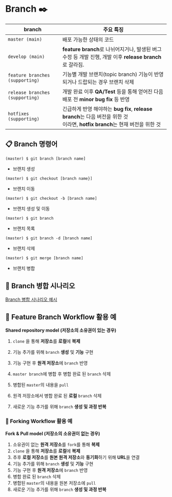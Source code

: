 # Branch ✒️

| branch                          | 주요 특징                                                    |
| ------------------------------- | ------------------------------------------------------------ |
| `master (main)`                 | 배포 가능한 상태의 코드                                      |
| `develop (main)`                | **feature branch**로 나뉘어지거나, 발생된 버그 수정 등 개발 진행, 개발 이후 **release branch**로 갈라짐. |
| `feature branches (supporting)` | 기능별 개발 브랜치(topic branch) 기능이 반영되거나 드랍되는 경우 브랜치 삭제 |
| `release branches (supporting)` | 개발 완료 이후 **QA/Test** 등을 통해 얻어진 다음 배포 전 **minor bug fix** 등 반영 |
| `hotfixes (supporting)`         | 긴급하게 반영 해야하는 **bug fix**, **release branch**는 다음 버전을 위한 것<br/>이라면, **hotfix branch**는 현재 버전을 위한 것 |

## 📋 Branch 명령어

`(master) $ git branch [branch name]` 

- 브랜치 생성

`(master) $ git checkout [branch name}]`

- 브랜치 이동

`(master) $ git checkout -b [branch name]`

- 브랜치 생성 및 이동

`(master) $ git branch`

- 브랜치 목록

`(master) $ git branch -d [branch name]`

- 브랜치 삭제

`(master) $ git merge [branch name]`

- 브랜치 병합 

## 🔎 Branch 병합 시나리오

 [Branch 병합 시나리오 예시](Branch_example.md)



## 📄 Feature Branch Workflow 활용 예

**Shared repository model (저장소의 소유권이 있는 경우)**

1. `clone` 을 통해 **저장소**를 **로컬**에 **복제**

2. 기능 추가를 위해 `branch` **생성** 및 **기능** 구현

3. 기능 구현 후 **원격 저장소**에 `branch` 반영

4. `master branch`에 병합 후 병합 완료 된 `branch` 삭제

5. 병합된 `master`의 내용을 `pull`

6. 원격 저장소에서 병합 완료 된 **로컬** `branch` 삭제

7. 새로운 기능 추가를 위해 `branch` **생성 및 과정 반복**

   

### 📄 Forking Workflow 활용 예

**Fork & Pull model (저장소의 소유권이 없는 경우)**

1. 소유권이 없는 **원격 저장소**를 `fork`를 통해 **복제**
2. `clone` 을 통해 **저장소**를 **로컬**에 **복제**
3. 추후 **로컬 저장소**를 **원본 원격 저장소**와 **동기화**하기 위해 **URL**을 연결
4. 기능 추가를 위해 `branch` **생성** 및 **기능** 구현
5. 기능 구현 후 **원격 저장소**에 `branch` 반영
6. 병합 완료 된 `branch` 삭제
7. 병합된 `master`의 내용을 원본 저장소에 `pull`
8. 새로운 기능 추가를 위해 `branch` **생성 및 과정 반복** 





